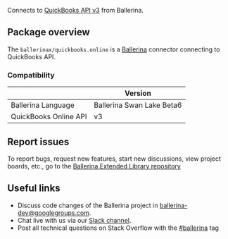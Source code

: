 Connects to [QuickBooks API v3](https://developer.intuit.com/app/developer/qbo/docs/get-started) from Ballerina.

## Package overview
The `ballerinax/quickbooks.online` is a [Ballerina](https://ballerina.io/) connector connecting to QuickBooks API.

### Compatibility
|                           | Version                    |
|---------------------------|----------------------------|
| Ballerina Language        | Ballerina Swan Lake Beta6  | 
| QuickBooks Online API     | v3                         |

## Report issues
To report bugs, request new features, start new discussions, view project boards, etc., go to the [Ballerina Extended Library repository](https://github.com/ballerina-platform/ballerina-extended-library)

## Useful links
- Discuss code changes of the Ballerina project in [ballerina-dev@googlegroups.com](mailto:ballerina-dev@googlegroups.com).
- Chat live with us via our [Slack channel](https://ballerina.io/community/slack/).
- Post all technical questions on Stack Overflow with the [#ballerina](https://stackoverflow.com/questions/tagged/ballerina) tag
